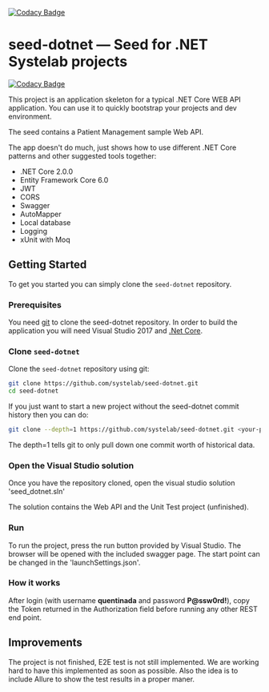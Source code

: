 [![Codacy Badge](https://api.codacy.com/project/badge/Grade/d6124578c1984b24bde396b8ada17d0e)](https://www.codacy.com/app/alfonsoserra/seed-dotnet?utm_source=github.com&amp;utm_medium=referral&amp;utm_content=systelab/seed-dotnet&amp;utm_campaign=Badge_Grade)

# seed-dotnet — Seed for .NET Systelab projects

[![Codacy Badge](https://api.codacy.com/project/badge/Grade/e4aa345edeef415abe5ccab9664079b7)](https://app.codacy.com/app/alfonsoserra/seed-dotnet?utm_source=github.com&utm_medium=referral&utm_content=systelab/seed-dotnet&utm_campaign=badger)

This project is an application skeleton for a typical .NET Core WEB API application. You can use it
to quickly bootstrap your projects and dev environment.

The seed contains a Patient Management sample Web API.

The app doesn't do much, just shows how to use different .NET Core patterns and other suggested tools together:

* .NET Core 2.0.0
* Entity Framework Core 6.0
* JWT
* CORS
* Swagger
* AutoMapper
* Local database
* Logging
* xUnit with Moq


## Getting Started

To get you started you can simply clone the `seed-dotnet` repository.

### Prerequisites

You need [git][git] to clone the seed-dotnet repository.
In order to build the application you will need Visual Studio 2017 and [.Net Core][dotnet].

### Clone `seed-dotnet`

Clone the `seed-dotnet` repository using git:

```bash
git clone https://github.com/systelab/seed-dotnet.git
cd seed-dotnet
```

If you just want to start a new project without the seed-dotnet commit history then you can do:

```bash
git clone --depth=1 https://github.com/systelab/seed-dotnet.git <your-project-name>
```

The depth=1 tells git to only pull down one commit worth of historical data.


### Open the Visual Studio solution

Once you have the repository cloned, open the visual studio solution 'seed_dotnet.sln'

The solution contains the Web API and the Unit Test project (unfinished).

### Run

To run the project, press the run button provided by Visual Studio. The browser will be opened with the included swagger page. The start point can be changed in the 'launchSettings.json'.

### How it works

After login (with username **quentinada** and password **P@ssw0rd!**), copy the Token returned in the Authorization field before running any other REST end point.

## Improvements

The project is not finished, E2E test is not still implemented. We are working hard to have this implemented as soon as possible. Also the idea is to include Allure to show the test results in a proper maner.

[git]: https://git-scm.com/
[dotnet]:https://www.microsoft.com/net/download/windows

